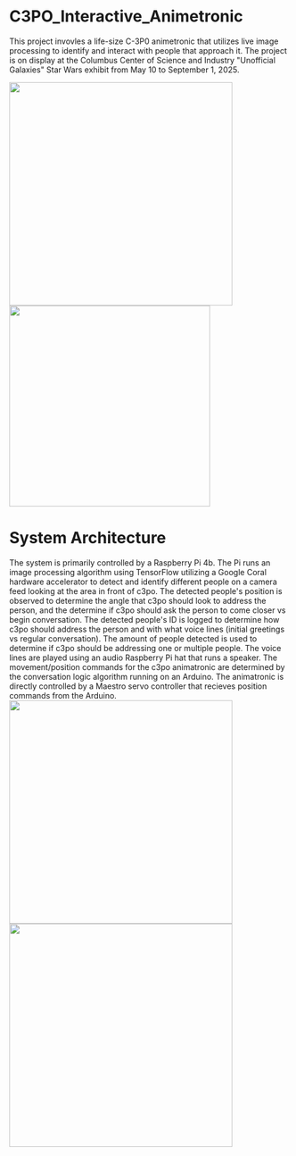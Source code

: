 # C3PO_Interactive_Animetronic
This project invovles a life-size C-3P0 animetronic that utilizes live image processing to identify and interact with people that approach it. The project is on display at the Columbus Center of Science and Industry "Unofficial Galaxies" Star Wars exhibit from May 10 to September 1, 2025.

<img src="https://github.com/user-attachments/assets/d0c824bd-a196-4118-a7f5-44da636a55c9" width="400">
<img src="https://github.com/user-attachments/assets/ac83278d-d18e-473e-9619-aa98a6231adf" width="360">


# System Architecture
The system is primarily controlled by a Raspberry Pi 4b. The Pi runs an image processing algorithm using TensorFlow utilizing a Google Coral hardware accelerator to detect and identify different people on a camera feed looking at the area in front of c3po. The detected people's position is observed to determine the angle that c3po should look to address the person, and the determine if c3po should ask the person to come closer vs begin conversation. The detected people's ID is logged to determine how c3po should address the person and with what voice lines (initial greetings vs regular conversation). The amount of people detected is used to determine if c3po should be addressing one or multiple people. The voice lines are played using an audio Raspberry Pi hat that runs a speaker. The movement/position commands for the c3po animatronic are determined by the conversation logic algorithm running on an Arduino. The animatronic is directly controlled by a Maestro servo controller that recieves position commands from the Arduino. <br />
<img src="https://github.com/user-attachments/assets/f39d6726-093a-48d7-8ab3-8939790a358a" width="400">
<img src="https://github.com/user-attachments/assets/5b0a25a6-44a3-4065-b154-5198c2bc7160" width="400">

